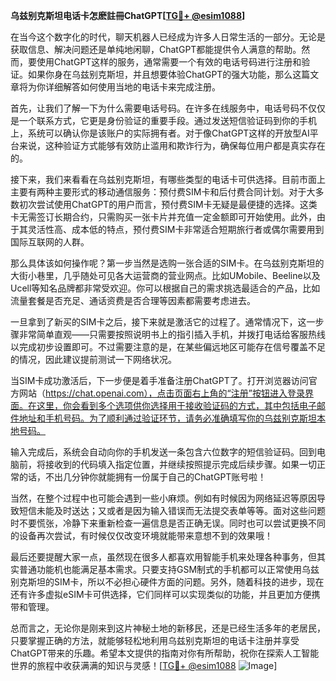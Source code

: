 **乌兹别克斯坦电话卡怎麽註冊ChatGPT[[TG💪+ @esim1088](https://t.me/s/esim1088)]**

在当今这个数字化的时代，聊天机器人已经成为许多人日常生活的一部分。无论是获取信息、解决问题还是单纯地闲聊，ChatGPT都能提供令人满意的帮助。然而，要使用ChatGPT这样的服务，通常需要一个有效的电话号码进行注册和验证。如果你身在乌兹别克斯坦，并且想要体验ChatGPT的强大功能，那么这篇文章将为你详细解答如何使用当地的电话卡来完成注册。

首先，让我们了解一下为什么需要电话号码。在许多在线服务中，电话号码不仅仅是一个联系方式，它更是身份验证的重要手段。通过发送短信验证码到你的手机上，系统可以确认你是该账户的实际拥有者。对于像ChatGPT这样的开放型AI平台来说，这种验证方式能够有效防止滥用和欺诈行为，确保每位用户都是真实存在的。

接下来，我们来看看在乌兹别克斯坦，有哪些类型的电话卡可供选择。目前市面上主要有两种主要形式的移动通信服务：预付费SIM卡和后付费合同计划。对于大多数初次尝试使用ChatGPT的用户而言，预付费SIM卡无疑是最便捷的选择。这类卡无需签订长期合约，只需购买一张卡片并充值一定金额即可开始使用。此外，由于其灵活性高、成本低的特点，预付费SIM卡非常适合短期旅行者或偶尔需要用到国际互联网的人群。

那么具体该如何操作呢？第一步当然是选购一张合适的SIM卡。在乌兹别克斯坦的大街小巷里，几乎随处可见各大运营商的营业网点。比如UMobile、Beeline以及Ucell等知名品牌都非常受欢迎。你可以根据自己的需求挑选最适合的产品，比如流量套餐是否充足、通话资费是否合理等因素都需要考虑进去。

一旦拿到了新买的SIM卡之后，接下来就是激活它的过程了。通常情况下，这一步骤非常简单直观——只需要按照说明书上的指引插入手机，并拨打电话给客服热线以完成初步设置即可。不过需要注意的是，在某些偏远地区可能存在信号覆盖不足的情况，因此建议提前测试一下网络状况。

当SIM卡成功激活后，下一步便是着手准备注册ChatGPT了。打开浏览器访问官方网站（https://chat.openai.com），点击页面右上角的“注册”按钮进入登录界面。在这里，你会看到多个选项供你选择用于接收验证码的方式，其中包括电子邮件地址和手机号码。为了顺利通过验证环节，请务必准确填写你的乌兹别克斯坦本地号码。

输入完成后，系统会自动向你的手机发送一条包含六位数字的短信验证码。回到电脑前，将接收到的代码填入指定位置，并继续按照提示完成后续步骤。如果一切正常的话，不出几分钟你就能拥有一份属于自己的ChatGPT账号啦！

当然，在整个过程中也可能会遇到一些小麻烦。例如有时候因为网络延迟等原因导致短信未能及时送达；又或者是因为输入错误而无法提交表单等等。面对这些问题时不要慌张，冷静下来重新检查一遍信息是否正确无误。同时也可以尝试更换不同的设备再次尝试，有时候仅仅改变环境就能带来意想不到的效果哦！

最后还要提醒大家一点，虽然现在很多人都喜欢用智能手机来处理各种事务，但其实普通功能机也能满足基本需求。只要支持GSM制式的手机都可以正常使用乌兹别克斯坦的SIM卡，所以不必担心硬件方面的问题。另外，随着科技的进步，现在还有许多虚拟eSIM卡可供选择，它们同样可以实现类似的功能，并且更加方便携带和管理。

总而言之，无论你是刚来到这片神秘土地的新移民，还是已经生活多年的老居民，只要掌握正确的方法，就能够轻松地利用乌兹别克斯坦的电话卡注册并享受ChatGPT带来的乐趣。希望本文提供的指南对你有所帮助，祝你在探索人工智能世界的旅程中收获满满的知识与灵感！[[TG💪+ @esim1088](https://t.me/s/esim1088) ![Image](https://i.postimg.cc/4NQfJmqS/Snipaste-2025-05-13-00-14-12.png)]